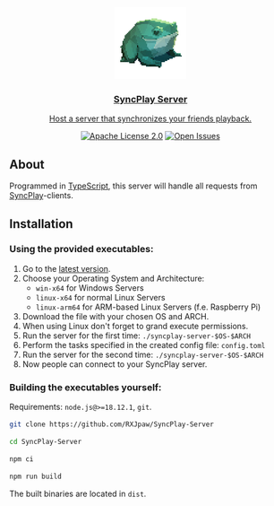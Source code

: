 <p align="center" style="text-align: center">
  <a href="https://github.com/RXJpaw/SyncPlay-Server/">
    <img src="https://raw.githubusercontent.com/RXJpaw/SyncPlay-Server/master/assets/logo.png" alt="Logo" width="128" height="128">
</p>

<h3 align="center">SyncPlay Server</h3>
<p align="center">Host a server that synchronizes your friends playback.</p>

<div align="center">

<a href="https://github.com/RXJpaw/SyncPlay-Server/blob/master/LICENSE.md">![Apache License 2.0](https://img.shields.io/github/license/RXJpaw/SyncPlay-Server?0)</a>
<a href="https://github.com/RXJpaw/SyncPlay-Server/issues">![Open Issues](https://img.shields.io/github/issues-raw/RXJpaw/SyncPlay-Server?0)</a>

</div>

## About

Programmed in [TypeScript](https://github.com/microsoft/TypeScript),
this server will handle all requests from [SyncPlay](https://github.com/RXJpaw/SyncPlay)-clients.



## Installation

### Using the provided executables:

1. Go to the [latest version](https://github.com/RXJpaw/SyncPlay-Server/releases/latest).
2. Choose your Operating System and Architecture:
    * `win-x64` for Windows Servers
    * `linux-x64` for normal Linux Servers
    * `linux-arm64` for ARM-based Linux Servers (f.e. Raspberry Pi)
3. Download the file with your chosen OS and ARCH.
4. When using Linux don't forget to grand execute permissions.
5. Run the server for the first time: `./syncplay-server-$OS-$ARCH`
6. Perform the tasks specified in the created config file: `config.toml`
7. Run the server for the second time: `./syncplay-server-$OS-$ARCH`
8. Now people can connect to your SyncPlay server.

### Building the executables yourself:

Requirements: `node.js@>=18.12.1`, `git`.

```bash
git clone https://github.com/RXJpaw/SyncPlay-Server
```
```bash
cd SyncPlay-Server
```
```bash
npm ci
```
```bash
npm run build
```
The built binaries are located in `dist`.